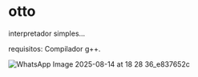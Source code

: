 # otto

interpretador simples...

requisitos: Compilador g++.

![WhatsApp Image 2025-08-14 at 18 28 36_e837652c](https://github.com/user-attachments/assets/5ed03670-ce6c-46db-897b-93bde50dfd23)

